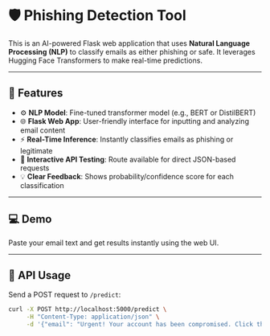 # 🛡️ Phishing Detection Tool

This is an AI-powered Flask web application that uses **Natural Language Processing (NLP)** to classify emails as either phishing or safe. It leverages Hugging Face Transformers to make real-time predictions.

---

## 🚀 Features

- ⚙️ **NLP Model**: Fine-tuned transformer model (e.g., BERT or DistilBERT)
- 🌐 **Flask Web App**: User-friendly interface for inputting and analyzing email content
- ⚡ **Real-Time Inference**: Instantly classifies emails as phishing or legitimate
- 🧪 **Interactive API Testing**: Route available for direct JSON-based requests
- 💡 **Clear Feedback**: Shows probability/confidence score for each classification

---

## 💻 Demo

Paste your email text and get results instantly using the web UI.

---

## 📡 API Usage

Send a POST request to `/predict`:

```bash
curl -X POST http://localhost:5000/predict \
     -H "Content-Type: application/json" \
     -d '{"email": "Urgent! Your account has been compromised. Click this link..."}'

